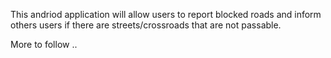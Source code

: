 This andriod application will allow users to report blocked roads and inform others users if there are streets/crossroads that are not passable.

More to follow ..